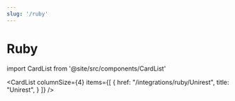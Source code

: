 ```yaml
---
slug: '/ruby'
---
```


# Ruby

import CardList from '@site/src/components/CardList'

<CardList
columnSize={4}
items={[
{
href: "/integrations/ruby/Unirest",
title: "Unirest",
}
]}
/>
